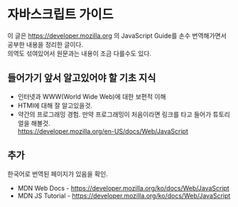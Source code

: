 # 자바스크립트 가이드
이 글은 https://developer.mozilla.org 의 JavaScript Guide를 손수 번역해가면서 공부한 내용을 정리한 글이다.<br/> 의역도 섞여있어서 원문과는 내용이 조금 다를수도 있다.
## 들어가기 앞서 알고있어야 할 기초 지식
* 인터넷과 WWW(World Wide Web)에 대한 보편적 이해
* HTMl에 대해 잘 알고있을것.
* 약간의 프로그래밍 경험. 만약 프로그래밍이 처음이라면 링크를 타고 들어가 튜토리얼을 해볼것.<br/> https://developer.mozilla.org/en-US/docs/Web/JavaScript

## 추가
한국어로 번역된 페이지가 있음을 확인.<br/>
* MDN Web Docs - https://developer.mozilla.org/ko/docs/Web/JavaScript
* MDN JS Tutorial - https://developer.mozilla.org/ko/docs/Web/JavaScript
